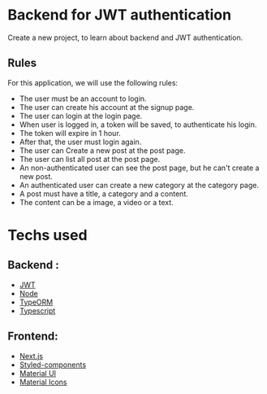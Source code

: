 # Backend for JWT authentication

Create a new project, to learn about backend and JWT authentication.

## Rules
For this application, we will use the following rules:
  - The user must be an account to login.
  - The user can create his account at the signup page.
  - The user can login at the login page.
  - When user is logged in, a token will be saved, to authenticate his login.
  - The token will expire in 1 hour.
  - After that, the user must login again.
  - The user can Create a new post at the post page.
  - The user can list all post at the post page.
  - An non-authenticated user can see the post page, but he can't create a new post.
  - An authenticated user can create a new category at the category page.
  - A post must have a title, a category and a content.
  - The content can be a image, a video or a text.
  
# Techs used
## Backend :
  - [JWT](https://jwt.io/)
  - [Node](https://nodejs.org/)
  - [TypeORM](https://typeorm.io/)
  - [Typescript](https://www.typescriptlang.org/)

## Frontend:
 - [Next.js](https://nextjs.org/)
 - [Styled-components](https://www.styled-components.com/)
 - [Material UI](https://mui.com/)
 - [Material Icons](https://mui.com/components/material-icons/)